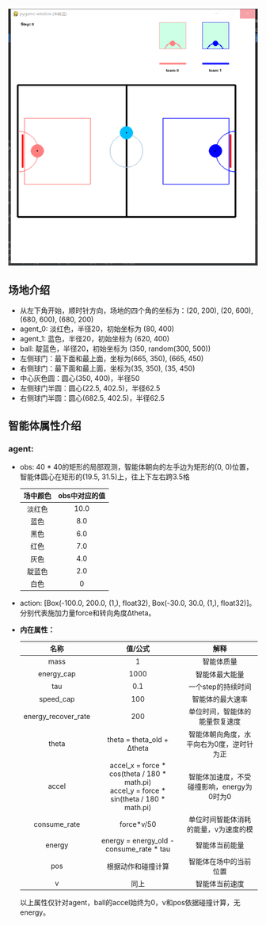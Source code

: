 ![img.png](仿真截图.png)

## 场地介绍

* 从左下角开始，顺时针方向，场地的四个角的坐标为：(20, 200), (20, 600), (680, 600), (680, 200)
* agent_0: 淡红色，半径20，初始坐标为 (80, 400)
* agent_1: 蓝色，半径20，初始坐标为 (620, 400)
* ball: 靛蓝色，半径20，初始坐标为 (350, random(300, 500))
* 左侧球门：最下面和最上面，坐标为(665, 350), (665, 450)
* 右侧球门：最下面和最上面，坐标为(35, 350), (35, 450)
* 中心灰色圆：圆心(350, 400)，半径50
* 左侧球门半圆：圆心(22.5, 402.5)，半径62.5
* 右侧球门半圆：圆心(682.5, 402.5)，半径62.5

## 智能体属性介绍

### agent:
* obs:  40 * 40的矩形的局部观测，智能体朝向的左手边为矩形的(0, 0)位置，智能体圆心在矩形的(19.5, 31.5)上，往上下左右跨3.5格

  | 场中颜色 | obs中对应的值 |
  | :------: | :-----------: |
  |  淡红色  |     10.0      |
  |   蓝色   |      8.0      |
  |   黑色   |      6.0      |
  |   红色   |      7.0      |
  |   灰色   |      4.0      |
  |  靛蓝色  |      2.0      |
  |   白色   |       0       |

* action:  [Box(-100.0, 200.0, (1,), float32), Box(-30.0, 30.0, (1,), float32)]。分别代表施加力量force和转向角度Δtheta。

* **内在属性：**

  |        名称         |                           值/公式                            |                     解释                     |
  | :-----------------: | :----------------------------------------------------------: | :------------------------------------------: |
  |        mass         |                              1                               |                  智能体质量                  |
  |     energy_cap      |                             1000                             |                智能体最大能量                |
  |         tau         |                             0.1                              |              一个step的持续时间              |
  |      speed_cap      |                             100                              |               智能体的最大速率               |
  | energy_recover_rate |                             200                              |        单位时间，智能体的能量恢复速度        |
  |        theta        |                  theta = theta_old + Δtheta                  |  智能体朝向角度，水平向右为0度，逆时针为正   |
  |        accel        | accel_x = force * cos(theta / 180 * math.pi)<br /> accel_y = force * sin(theta / 180 * math.pi) | 智能体加速度，不受碰撞影响，energy为0时为0 |
  |    consume_rate     |                          force*v/50                          |    单位时间智能体消耗的能量，v为速度的模     |
  |       energy        |           energy = energy_old - consume_rate * tau           |                智能体当前能量                |
  |         pos         |                      根据动作和碰撞计算                      |            智能体在场中的当前位置            |
  |          v          |                             同上                             |                智能体当前速度                |

  以上属性仅针对agent，ball的accel始终为0，v和pos依据碰撞计算，无energy。
